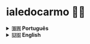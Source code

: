 # ialedocarmo 👋🏾

<details>
  <summary><strong>🇧🇷 Português</strong></summary>

✨ Oi, eu sou a Ale! ✨

Analista de engenharia de TI Senior | Tech Lead | Engenheira da Computação

Apaixonada por tecnologia, viagens, cultura pop e autocuidado.  
Acredito na simplicidade, consistência e no poder dos recomeços.

- 💻 Atualmente focada em projetos que unem tecnologia e bem-estar  
- ✈️ Amante de viagens e novas culturas  
- 📲 Compartilhando rotina, aprendizados e inspiração nas redes sociais  
- ⚡ Buscando sempre crescer e ajudar outras mulheres no mundo tech

Vamos nos conectar?  
[Instagram](https://instagram.com/ialedocarmo) | [TikTok](https://tiktok.com/@ialedocarmo) | [LinkedIn](https://linkedin.com/in/ialedocarmo)

</details>

<details>
  <summary><strong>🇺🇸 English</strong></summary>

✨ Hi, I’m Ale! ✨

Senior IT Engineering Analyst | Tech Lead | Computer Engineer

Passionate about technology, travel, pop culture, and self-care.  
I believe in simplicity, consistency, and the power of fresh starts.

- 💻 Currently focused on projects that combine technology and well-being  
- ✈️ Lover of travel and new cultures  
- 📲 Sharing routines, learnings, and inspiration on social media  
- ⚡ Always aiming to grow and help other women in tech

Let’s connect!  
[Instagram](https://instagram.com/ialedocarmo) | [TikTok](https://tiktok.com/@ialedocarmo) | [LinkedIn](https://linkedin.com/in/ialedocarmo)

</details>
